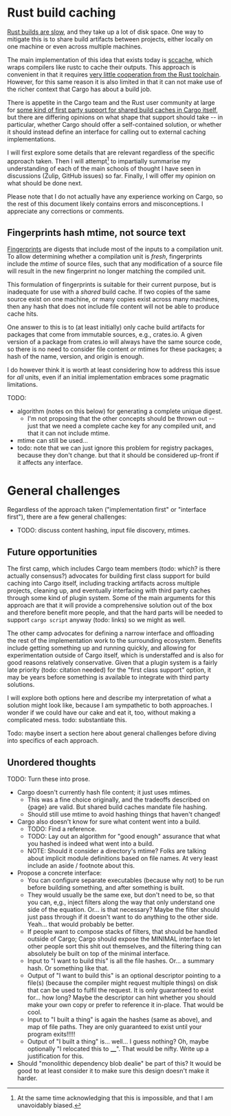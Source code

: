 # Rust build caching

[Rust builds are slow](slow-builds.md), and they take up a lot of disk space.
One way to mitigate this is to share build artifacts between projects, either locally on one machine or even across multiple machines.

The main implementation of this idea that exists today is [sccache](https://github.com/mozilla/sccache), which wraps compilers like rustc to cache their outputs.
This approach is convenient in that it requires [very little cooperation from the Rust toolchain](https://doc.rust-lang.org/cargo/reference/config.html#buildrustc-wrapper).
However, for this same reason it is also limited in that it can not make use of the richer context that Cargo has about a build job.

There is appetite in the Cargo team and the Rust user community at large for [some kind of first party support for shared build caches in Cargo itself](https://github.com/rust-lang/cargo/issues/5931), but there are differing opinions on what shape that support should take -- in particular, whether Cargo should offer a self-contained solution, or whether it should instead define an interface for calling out to external caching implementations.

I will first explore some details that are relevant regardless of the specific approach taken.
Then I will attempt[^1] to impartially summarise my understanding of each of the main schools of thought I have seen in discussions (Zulip, GitHub issues) so far.
Finally, I will offer my opinion on what should be done next.

Please note that I do not actually have any experience working on Cargo, so the rest of this document likely contains errors and misconceptions.
I appreciate any corrections or comments.

## Fingerprints hash mtime, not source text

[Fingerprints](https://doc.rust-lang.org/nightly/nightly-rustc/cargo/core/compiler/fingerprint/index.html) are digests that include most of the inputs to a compilation unit.
To allow determining whether a compilation unit is _fresh_, fingerprints include the _mtime_ of source files, such that any modification of a source file will result in the new fingerprint no longer matching the compiled unit.

This formulation of fingerprints is suitable for their current purpose, but is inadequate for use with a _shared_ build cache.
If two copies of the same source exist on one machine, or many copies exist across many machines, then any hash that does not include file content will not be able to produce cache hits.

One answer to this is to (at least initially) only cache build artifacts for packages that come from immutable sources, e.g., crates.io.
A given version of a package from crates.io will always have the same source code, so there is no need to consider file content _or_ mtimes for these packages; a hash of the name, version, and origin is enough.

I do however think it is worth at least considering how to address this issue for _all_ units, even if an initial implementation embraces some pragmatic limitations.

TODO:

- algorithm (notes on this below) for generating a complete unique digest.
  - I'm not proposing that the other concepts should be thrown out -- just that we need a complete cache key for any compiled unit, and that it can not include mtime.
- mtime can still be used...
- todo: note that we can just ignore this problem for registry packages, because they don't change. but that it should be considered up-front if it affects any interface.

# General challenges

Regardless of the approach taken ("implementation first" or "interface first"), there are a few general challenges:

- TODO: discuss content hashing, input file discovery, mtimes.

## Future opportunities

The first camp, which includes Cargo team members (todo: which? is there actually consensus?) advocates for building first class support for build caching into Cargo itself, including tracking artifacts across multiple projects, cleaning up, and eventually interfacing with third party caches through some kind of plugin system. Some of the main arguments for this approach are that it will provide a comprehensive solution out of the box and therefore benefit more people, and that the hard parts will be needed to support `cargo script` anyway (todo: links) so we might as well.

The other camp advocates for defining a narrow interface and offloading the rest of the implementation work to the surrounding ecosystem. Benefits include getting something up and running quickly, and allowing for experimentation outside of Cargo itself, which is understaffed and is also for good reasons relatively conservative. Given that a plugin system is a fairly late priority (todo: citation needed) for the "first class support" option, it may be years before something is available to integrate with third party solutions.

I will explore both options here and describe my interpretation of what a solution might look like, because I am sympathetic to both approaches. I wonder if we could have our cake and eat it, too, without making a complicated mess. todo: substantiate this.

Todo: maybe insert a section here about general challenges before diving into specifics of each approach.

## Unordered thoughts

TODO: Turn these into prose.

- Cargo doesn't currently hash file content; it just uses mtimes.
  - This was a fine choice originally, and the tradeoffs described on {page} are valid. But shared build caches mandate file hashing.
  - Should still use mtime to avoid hashing things that haven't changed!
- Cargo also doesn't know for sure what content went into a build.
  - TODO: Find a reference.
  - TODO: Lay out an algorithm for "good enough" assurance that what you hashed is indeed what went into a build.
  - NOTE: Should it consider a directory's mtime? Folks are talking about implicit module definitions based on file names. At very least include an aside / footnote about this.
- Propose a concrete interface:
  - You can configure separate executables (because why not) to be run before building something, and after something is built.
  - They would usually be the same exe, but don't need to be, so that you can, e,g., inject filters along the way that only understand one side of the equation. Or... is that necessary? Maybe the filter should just pass through if it doesn't want to do anything to the other side. Yeah... that would probably be better.
  - If people want to compose stacks of filters, that should be handled outside of Cargo; Cargo should expose the MINIMAL interface to let other people sort this shit out themselves, and the filtering thing can absolutely be built on top of the minimal interface.
  - Input to "I want to build this" is all the file hashes. Or... a summary hash. Or something like that.
  - Output of "I want to build this" is an optional descriptor pointing to a file(s) (because the compiler might request multiple things) on disk that can be used to fulfil the request. It is only guaranteed to exist for... how long? Maybe the descriptor can hint whether you should make your own copy or prefer to reference it in-place. That would be cool.
  - Input to "I built a thing" is again the hashes (same as above), and map of file paths. They are only guaranteed to exist until your program exits!!!!!
  - Output of "I built a thing" is... well... I guess nothing? Oh, maybe optionally "I relocated this to **\_\_**". That would be nifty. Write up a justification for this.
- Should "monolithic dependency blob dealie" be part of this? It would be good to at least consider it to make sure this design doesn't make it harder.

[^1]: At the same time acknowledging that this is impossible, and that I am unavoidably biased.
